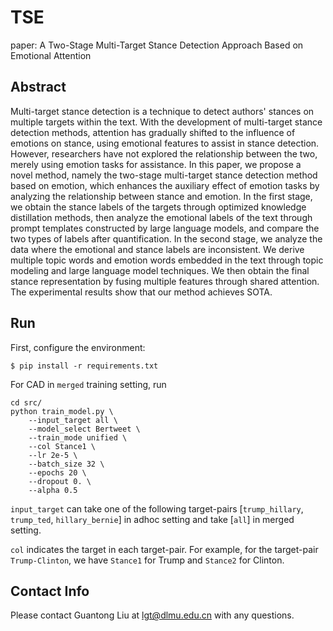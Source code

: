 # TSE

paper: A Two-Stage Multi-Target Stance Detection Approach Based on Emotional Attention

## Abstract
Multi-target stance detection is a technique to detect authors' stances on multiple targets within the text. With the development of multi-target stance detection methods, attention has gradually shifted to the influence of emotions on stance, using emotional features to assist in stance detection. However, researchers have not explored the relationship between the two, merely using emotion tasks for assistance. In this paper, we propose a novel method, namely the two-stage multi-target stance detection method based on emotion, which enhances the auxiliary effect of emotion tasks by analyzing the relationship between stance and emotion. In the first stage, we obtain the stance labels of the targets through optimized knowledge distillation methods, then analyze the emotional labels of the text through prompt templates constructed by large language models, and compare the two types of labels after quantification. In the second stage, we analyze the data where the emotional and stance labels are inconsistent. We derive multiple topic words and emotion words embedded in the text through topic modeling and large language model techniques. We then obtain the final stance representation by fusing multiple features through shared attention. The experimental results show that our method achieves SOTA.

## Run

First, configure the environment:
```
$ pip install -r requirements.txt
```
For CAD in `merged` training setting, run
```
cd src/
python train_model.py \
    --input_target all \
    --model_select Bertweet \
    --train_mode unified \
    --col Stance1 \
    --lr 2e-5 \
    --batch_size 32 \
    --epochs 20 \
    --dropout 0. \
    --alpha 0.5
```
`input_target` can take one of the following target-pairs [`trump_hillary`, `trump_ted`, `hillary_bernie`] in adhoc setting and take [`all`] in merged setting.

`col` indicates the target in each target-pair. For example, for the target-pair `Trump-Clinton`, we have `Stance1` for Trump and `Stance2` for Clinton.

## Contact Info

Please contact Guantong Liu at lgt@dlmu.edu.cn with any questions.
